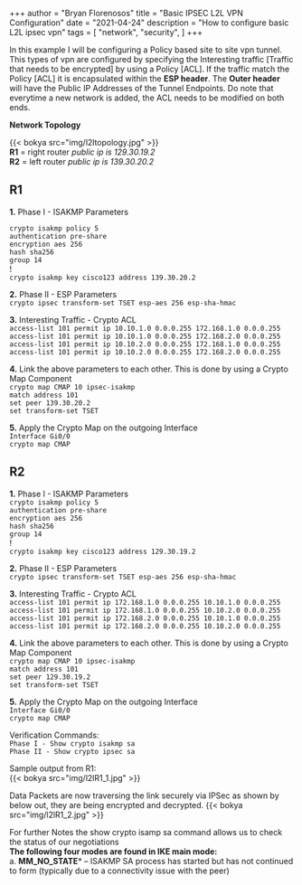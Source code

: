 +++
author = "Bryan Florenosos"
title = "Basic IPSEC L2L VPN Configuration"
date = "2021-04-24"
description = "How to configure basic L2L ipsec vpn"
tags = [
    "network",
    "security",
]
+++

In this example I will be configuring a Policy based site to site vpn tunnel. This types of vpn are configured by specifying the Interesting traffic [Traffic that needs to be encrypted] by using  a Policy [ACL]. If the traffic match the Policy [ACL] it is encapsulated within the **ESP header**. The **Outer header** will have the Public IP Addresses of the Tunnel Endpoints. Do note that everytime a new network is added, the ACL needs to be modified on both ends.

**Network Topology**  

{{< bokya src="img/l2ltopology.jpg" >}}    
**R1** = right router  *public ip is 129.30.19.2*  
**R2** = left router   *public ip is 139.30.20.2*  

## R1
**1.** Phase I - ISAKMP Parameters  
  
`crypto isakmp policy 5`  
 `authentication pre-share`  
 `encryption aes 256`  
 `hash sha256`  
 `group 14`  
!  
`crypto isakmp key cisco123 address 139.30.20.2`  
  
**2.** Phase II - ESP Parameters  
`crypto ipsec transform-set TSET esp-aes 256 esp-sha-hmac`  
  
**3.** Interesting Traffic - Crypto ACL  
`access-list 101 permit ip 10.10.1.0 0.0.0.255 172.168.1.0 0.0.0.255`  
`access-list 101 permit ip 10.10.1.0 0.0.0.255 172.168.2.0 0.0.0.255`  
`access-list 101 permit ip 10.10.2.0 0.0.0.255 172.168.1.0 0.0.0.255`  
`access-list 101 permit ip 10.10.2.0 0.0.0.255 172.168.2.0 0.0.0.255`  
  
**4.** Link the above parameters to each other. This is done by using a Crypto Map Component  
`crypto map CMAP 10 ipsec-isakmp`  
 `match address 101`  
 `set peer 139.30.20.2`  
 `set transform-set TSET`  
   
**5.** Apply the Crypto Map on the outgoing Interface  
`Interface Gi0/0`   
 `crypto map CMAP`   

## R2
**1.** Phase I - ISAKMP Parameters  
`crypto isakmp policy 5`  
 `authentication pre-share`  
 `encryption aes 256`  
 `hash sha256`  
 `group 14`  
!  
`crypto isakmp key cisco123 address 129.30.19.2`  
  
**2.** Phase II - ESP Parameters  
`crypto ipsec transform-set TSET esp-aes 256 esp-sha-hmac`  
  
**3.** Interesting Traffic - Crypto ACL  
`access-list 101 permit ip 172.168.1.0 0.0.0.255 10.10.1.0 0.0.0.255`  
`access-list 101 permit ip 172.168.1.0 0.0.0.255 10.10.2.0 0.0.0.255`  
`access-list 101 permit ip 172.168.2.0 0.0.0.255 10.10.1.0 0.0.0.255`  
`access-list 101 permit ip 172.168.2.0 0.0.0.255 10.10.2.0 0.0.0.255`  
  
**4.** Link the above parameters to each other. This is done by using a Crypto Map Component  
`crypto map CMAP 10 ipsec-isakmp`  
 `match address 101`  
 `set peer 129.30.19.2`  
 `set transform-set TSET`  
   
**5.** Apply the Crypto Map on the outgoing Interface  
`Interface Gi0/0`   
 `crypto map CMAP`   
  
Verification Commands:  
`Phase I - Show crypto isakmp sa`  
`Phase II - Show crypto ipsec sa`  
  
Sample output from R1:  
{{< bokya src="img/l2lR1_1.jpg" >}}  

Data Packets are now traversing the link securely via IPSec as shown by below out, they are being encrypted and decrypted.
{{< bokya src="img/l2lR1_2.jpg" >}}  

For further Notes the show crypto isamp sa command allows us to check the status of our negotiations  
**The following four modes are found in IKE main mode:**  
a. **MM_NO_STATE*** – ISAKMP SA process has started but has not continued to form (typically due to a connectivity issue with the peer)

